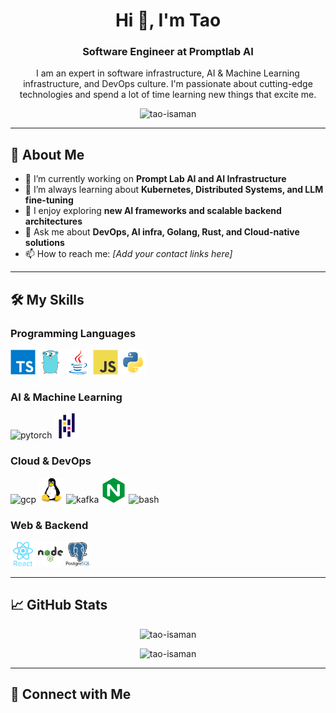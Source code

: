 <h1 align="center">Hi 👋, I'm Tao</h1>
<h3 align="center">Software Engineer at Promptlab AI</h3>

<p align="center">
I am an expert in software infrastructure, AI & Machine Learning infrastructure, and DevOps culture.  
I'm passionate about cutting-edge technologies and spend a lot of time learning new things that excite me.  
</p>

<p align="center"> 
  <img src="https://komarev.com/ghpvc/?username=tao-isaman&label=Profile%20views&color=0e75b6&style=flat" alt="tao-isaman" /> 
</p>

---

## 🚀 About Me

- 🔭 I’m currently working on **Prompt Lab AI and AI Infrastructure**
- 🌱 I’m always learning about **Kubernetes, Distributed Systems, and LLM fine-tuning**
- 🧠 I enjoy exploring **new AI frameworks and scalable backend architectures**
- 💬 Ask me about **DevOps, AI infra, Golang, Rust, and Cloud-native solutions**
- 📫 How to reach me: *[Add your contact links here]*

---

## 🛠️ My Skills

### Programming Languages
<p>
  <img src="https://raw.githubusercontent.com/devicons/devicon/master/icons/typescript/typescript-original.svg" alt="typescript" width="40" height="40"/>
  <img src="https://raw.githubusercontent.com/devicons/devicon/master/icons/go/go-original.svg" alt="go" width="40" height="40"/>
  <img src="https://raw.githubusercontent.com/devicons/devicon/master/icons/java/java-original.svg" alt="java" width="40" height="40"/>
  <img src="https://raw.githubusercontent.com/devicons/devicon/master/icons/javascript/javascript-original.svg" alt="javascript" width="40" height="40"/>
  <img src="https://raw.githubusercontent.com/devicons/devicon/master/icons/python/python-original.svg" alt="python" width="40" height="40"/>
</p>

### AI & Machine Learning
<p>
  <img src="https://www.vectorlogo.zone/logos/pytorch/pytorch-icon.svg" alt="pytorch" width="40" height="40"/>
  <img src="https://raw.githubusercontent.com/devicons/devicon/2ae2a900d2f041da66e950e4d48052658d850630/icons/pandas/pandas-original.svg" alt="pandas" width="40" height="40"/>
</p>

### Cloud & DevOps
<p>
  <img src="https://www.vectorlogo.zone/logos/google_cloud/google_cloud-icon.svg" alt="gcp" width="40" height="40"/>
  <img src="https://raw.githubusercontent.com/devicons/devicon/master/icons/linux/linux-original.svg" alt="linux" width="40" height="40"/>
  <img src="https://www.vectorlogo.zone/logos/apache_kafka/apache_kafka-icon.svg" alt="kafka" width="40" height="40"/>
  <img src="https://raw.githubusercontent.com/devicons/devicon/master/icons/nginx/nginx-original.svg" alt="nginx" width="40" height="40"/>
  <img src="https://www.vectorlogo.zone/logos/gnu_bash/gnu_bash-icon.svg" alt="bash" width="40" height="40"/>
</p>

### Web & Backend
<p>
  <img src="https://raw.githubusercontent.com/devicons/devicon/master/icons/react/react-original-wordmark.svg" alt="react" width="40" height="40"/>
  <img src="https://raw.githubusercontent.com/devicons/devicon/master/icons/nodejs/nodejs-original-wordmark.svg" alt="nodejs" width="40" height="40"/>
  <img src="https://raw.githubusercontent.com/devicons/devicon/master/icons/postgresql/postgresql-original-wordmark.svg" alt="postgresql" width="40" height="40"/>
</p>

---

## 📈 GitHub Stats

<p align="center">
  <img src="https://github-readme-stats.vercel.app/api?username=tao-isaman&show_icons=true&locale=en" alt="tao-isaman" />
</p>

<p align="center">
  <img src="https://github-readme-stats.vercel.app/api/top-langs?username=tao-isaman&show_icons=true&locale=en&layout=compact" alt="tao-isaman" />
</p>

---

## 🤝 Connect with Me

<p align="left">
<!-- Add your social links here -->
</p>
